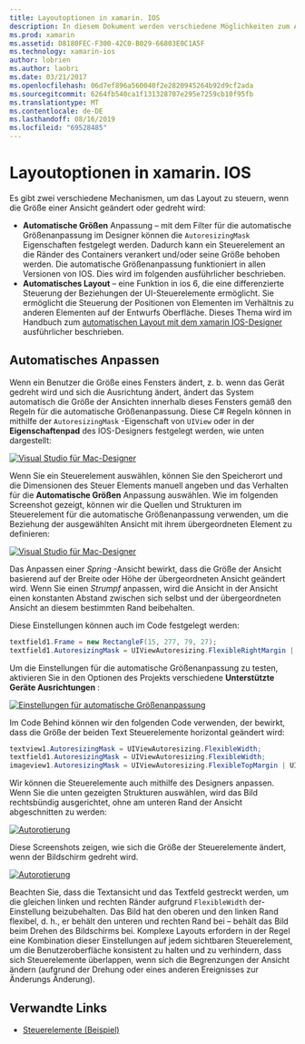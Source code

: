 ```yaml
---
title: Layoutoptionen in xamarin. IOS
description: In diesem Dokument werden verschiedene Möglichkeiten zum Anordnen von Benutzeroberflächen in xamarin. IOS beschrieben. Dabei werden die automatische Größenanpassung und das automatische Layout erläutert.
ms.prod: xamarin
ms.assetid: D8180FEC-F300-42C0-B029-66803E0C1A5F
ms.technology: xamarin-ios
author: lobrien
ms.author: laobri
ms.date: 03/21/2017
ms.openlocfilehash: 06d7ef896a560040f2e2820945264b92d9cf2ada
ms.sourcegitcommit: 6264fb540ca1f131328707e295e7259cb10f95fb
ms.translationtype: MT
ms.contentlocale: de-DE
ms.lasthandoff: 08/16/2019
ms.locfileid: "69528485"
---
```

# <a name="layout-options-in-xamarinios"></a>Layoutoptionen in xamarin. IOS

Es gibt zwei verschiedene Mechanismen, um das Layout zu steuern, wenn die Größe einer Ansicht geändert oder gedreht wird:

- **Automatische Größen** Anpassung – mit dem Filter für die automatische Größenanpassung im Designer können die `AutoresizingMask` Eigenschaften festgelegt werden. Dadurch kann ein Steuerelement an die Ränder des Containers verankert und/oder seine Größe behoben werden. Die automatische Größenanpassung funktioniert in allen Versionen von IOS. Dies wird im folgenden ausführlicher beschrieben.
- **Automatisches Layout** – eine Funktion in ios 6, die eine differenzierte Steuerung der Beziehungen der UI-Steuerelemente ermöglicht. Sie ermöglicht die Steuerung der Positionen von Elementen im Verhältnis zu anderen Elementen auf der Entwurfs Oberfläche. Dieses Thema wird im Handbuch zum [automatischen Layout mit dem xamarin IOS-Designer](~/ios/user-interface/designer/designer-auto-layout.md) ausführlicher beschrieben.

## <a name="autosizing"></a>Automatisches Anpassen

Wenn ein Benutzer die Größe eines Fensters ändert, z. b. wenn das Gerät gedreht wird und sich die Ausrichtung ändert, ändert das System automatisch die Größe der Ansichten innerhalb dieses Fensters gemäß den Regeln für die automatische Größenanpassung. Diese C# Regeln können in mithilfe der `AutoresizingMask` -Eigenschaft von `UIView` oder in der **Eigenschaftenpad** des IOS-Designers festgelegt werden, wie unten dargestellt:

 [![](layout-options-images/image41.png "Visual Studio für Mac-Designer")](layout-options-images/image41.png#lightbox)

Wenn Sie ein Steuerelement auswählen, können Sie den Speicherort und die Dimensionen des Steuer Elements manuell angeben und das Verhalten für die **Automatische Größen** Anpassung auswählen. Wie im folgenden Screenshot gezeigt, können wir die Quellen und Strukturen im Steuerelement für die automatische Größenanpassung verwenden, um die Beziehung der ausgewählten Ansicht mit ihrem übergeordneten Element zu definieren:

 [![](layout-options-images/image42.png "Visual Studio für Mac-Designer")](layout-options-images/image42.png#lightbox)

Das Anpassen einer *Spring* -Ansicht bewirkt, dass die Größe der Ansicht basierend auf der Breite oder Höhe der übergeordneten Ansicht geändert wird. Wenn Sie einen *Strumpf* anpassen, wird die Ansicht in der Ansicht einen konstanten Abstand zwischen sich selbst und der übergeordneten Ansicht an diesem bestimmten Rand beibehalten.

Diese Einstellungen können auch im Code festgelegt werden:

```csharp
textfield1.Frame = new RectangleF(15, 277, 79, 27);
textfield1.AutoresizingMask = UIViewAutoresizing.FlexibleRightMargin | UIViewAutoresizing.FlexibleBottomMargin;
```


Um die Einstellungen für die automatische Größenanpassung zu testen, aktivieren Sie in den Optionen des Projekts verschiedene **Unterstützte Geräte Ausrichtungen** :

 [![](layout-options-images/image43a.png "Einstellungen für automatische Größenanpassung")](layout-options-images/image43a.png#lightbox)

Im Code Behind können wir den folgenden Code verwenden, der bewirkt, dass die Größe der beiden Text Steuerelemente horizontal geändert wird:

```csharp
textview1.AutoresizingMask = UIViewAutoresizing.FlexibleWidth;
textfield1.AutoresizingMask = UIViewAutoresizing.FlexibleWidth;
imageview1.AutoresizingMask = UIViewAutoresizing.FlexibleTopMargin | UIViewAutoresizing.FlexibleLeftMargin;
```


Wir können die Steuerelemente auch mithilfe des Designers anpassen. Wenn Sie die unten gezeigten Strukturen auswählen, wird das Bild rechtsbündig ausgerichtet, ohne am unteren Rand der Ansicht abgeschnitten zu werden:

 [![](layout-options-images/autoresize.png "Autorotierung")](layout-options-images/autoresize.png#lightbox)

Diese Screenshots zeigen, wie sich die Größe der Steuerelemente ändert, wenn der Bildschirm gedreht wird.

 [![](layout-options-images/image44a.png "Autorotierung")](layout-options-images/image44a.png#lightbox)

Beachten Sie, dass die Textansicht und das Textfeld gestreckt werden, um die gleichen linken und rechten Ränder aufgrund `FlexibleWidth` der-Einstellung beizubehalten. Das Bild hat den oberen und den linken Rand flexibel, d. h., er behält den unteren und rechten Rand bei – behält das Bild beim Drehen des Bildschirms bei. Komplexe Layouts erfordern in der Regel eine Kombination dieser Einstellungen auf jedem sichtbaren Steuerelement, um die Benutzeroberfläche konsistent zu halten und zu verhindern, dass sich Steuerelemente überlappen, wenn sich die Begrenzungen der Ansicht ändern (aufgrund der Drehung oder eines anderen Ereignisses zur Änderungs Änderung).





## <a name="related-links"></a>Verwandte Links

- [Steuerelemente (Beispiel)](https://docs.microsoft.com/samples/xamarin/ios-samples/controls)

